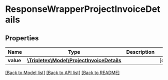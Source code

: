 # ResponseWrapperProjectInvoiceDetails

## Properties
Name | Type | Description | Notes
------------ | ------------- | ------------- | -------------
**value** | [**\Tripletex\Model\ProjectInvoiceDetails**](ProjectInvoiceDetails.md) |  | [optional] 

[[Back to Model list]](../README.md#documentation-for-models) [[Back to API list]](../README.md#documentation-for-api-endpoints) [[Back to README]](../README.md)


